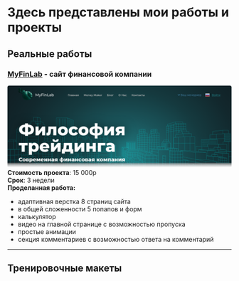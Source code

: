 # Здесь представлены мои работы и проекты  


## Реальные работы  

### [MyFinLab](https://myfinlab.ru) - сайт финансовой компании  
   ![MyFinLabDesign][mfl_bg]  
   __Стоимость проекта__: 15 000р  
   __Срок__: 3 недели  
   __Проделанная работа:__
   - адаптивная верстка 8 страниц сайта
   - в общей сложенности 5 попапов и форм
   - калькулятор
   - видео на главной странице с возможностью пропуска
   - простые анимации
   - секция комментариев с возможностью ответа на комментарий  
  
---  
   
## Тренировочные макеты

   
   
[mfl_bg]: https://github.com/Si1entWanderer/portfolio/blob/main/mfl_bg1.png 'mfl'
